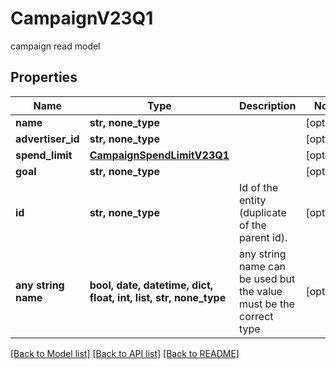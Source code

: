 # CampaignV23Q1

campaign read model

## Properties
Name | Type | Description | Notes
------------ | ------------- | ------------- | -------------
**name** | **str, none_type** |  | [optional] 
**advertiser_id** | **str, none_type** |  | [optional] 
**spend_limit** | [**CampaignSpendLimitV23Q1**](CampaignSpendLimitV23Q1.md) |  | [optional] 
**goal** | **str, none_type** |  | [optional] 
**id** | **str, none_type** | Id of the entity (duplicate of the parent id). | [optional] 
**any string name** | **bool, date, datetime, dict, float, int, list, str, none_type** | any string name can be used but the value must be the correct type | [optional]

[[Back to Model list]](../README.md#documentation-for-models) [[Back to API list]](../README.md#documentation-for-api-endpoints) [[Back to README]](../README.md)


